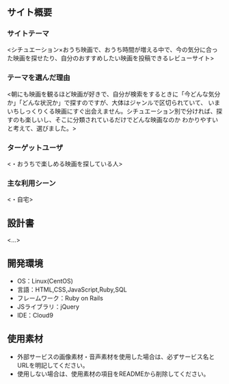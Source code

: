 # <movieich>

## サイト概要
### サイトテーマ
<シチュエーション×おうち映画で、おうち時間が増える中で、今の気分に合った映画を探せたり、自分のおすすめしたい映画を投稿できるレビューサイト>

### テーマを選んだ理由
<朝にも映画を観るほど映画が好きで、自分が検索をするときに「今どんな気分か」「どんな状況か」で探すのですが、大体はジャンルで区切られていて、
いまいちしっくりくる映画にすぐ出会えません。シチュエーション別で分ければ、探すのも楽しいし、そこに分類されているだけでどんな映画なのか
わかりやすいと考えて、選びました。>

### ターゲットユーザ
<・おうちで楽しめる映画を探している人>

### 主な利用シーン
<・自宅>

## 設計書
<...>

## 開発環境
- OS：Linux(CentOS)
- 言語：HTML,CSS,JavaScript,Ruby,SQL
- フレームワーク：Ruby on Rails
- JSライブラリ：jQuery
- IDE：Cloud9

## 使用素材
- 外部サービスの画像素材・音声素材を使用した場合は、必ずサービス名とURLを明記してください。
- 使用しない場合は、使用素材の項目をREADMEから削除してください。
